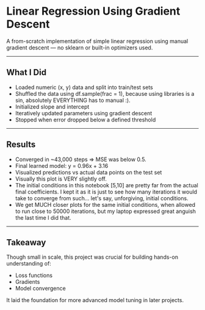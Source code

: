 # Linear Regression Using Gradient Descent

A from-scratch implementation of simple linear regression using manual gradient descent — no sklearn or built-in optimizers used.

---

## What I Did

- Loaded numeric (x, y) data and split into train/test sets
- Shuffled the data using df.sample(frac = 1), because using libraries is a sin, absolutely EVERYTHING has to manual :).
- Initialized slope and intercept
- Iteratively updated parameters using gradient descent
- Stopped when error dropped below a defined threshold

---

## Results

- Converged in ~43,000 steps => MSE was below 0.5.
- Final learned model:    y = 0.96x + 3.16
- Visualized predictions vs actual data points on the test set
- Visually this plot is VERY slightly off.
- The initial conditions in this notebook [5,10] are pretty far from the actual final coefficients. I kept it as it is just to see how many iterations it would take to converge from such... let's say, unforgiving, initial conditions. 
- We get MUCH closer plots for the same initial conditions, when allowed to run close to 50000 iterations, but my laptop expressed great anguish the last time I did that.

---

## Takeaway

Though small in scale, this project was crucial for building hands-on understanding of:
- Loss functions
- Gradients
- Model convergence

It laid the foundation for more advanced model tuning in later projects.
